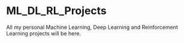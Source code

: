 # ML_DL_RL_Projects
All  my personal Machine Learning, Deep Learning and Reinforcement Learning projects will be here.
